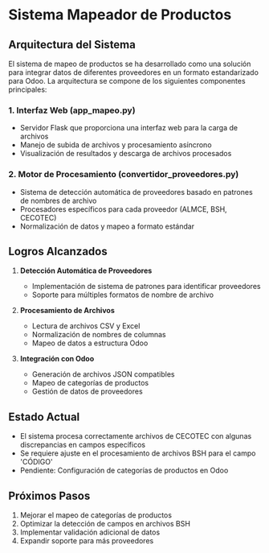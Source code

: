 # Sistema Mapeador de Productos

## Arquitectura del Sistema

El sistema de mapeo de productos se ha desarrollado como una solución para integrar datos de diferentes proveedores en un formato estandarizado para Odoo. La arquitectura se compone de los siguientes componentes principales:

### 1. Interfaz Web (app_mapeo.py)
- Servidor Flask que proporciona una interfaz web para la carga de archivos
- Manejo de subida de archivos y procesamiento asíncrono
- Visualización de resultados y descarga de archivos procesados

### 2. Motor de Procesamiento (convertidor_proveedores.py)
- Sistema de detección automática de proveedores basado en patrones de nombres de archivo
- Procesadores específicos para cada proveedor (ALMCE, BSH, CECOTEC)
- Normalización de datos y mapeo a formato estándar

## Logros Alcanzados

1. **Detección Automática de Proveedores**
   - Implementación de sistema de patrones para identificar proveedores
   - Soporte para múltiples formatos de nombre de archivo

2. **Procesamiento de Archivos**
   - Lectura de archivos CSV y Excel
   - Normalización de nombres de columnas
   - Mapeo de datos a estructura Odoo

3. **Integración con Odoo**
   - Generación de archivos JSON compatibles
   - Mapeo de categorías de productos
   - Gestión de datos de proveedores

## Estado Actual

- El sistema procesa correctamente archivos de CECOTEC con algunas discrepancias en campos específicos
- Se requiere ajuste en el procesamiento de archivos BSH para el campo 'CÓDIGO'
- Pendiente: Configuración de categorías de productos en Odoo

## Próximos Pasos

1. Mejorar el mapeo de categorías de productos
2. Optimizar la detección de campos en archivos BSH
3. Implementar validación adicional de datos
4. Expandir soporte para más proveedores